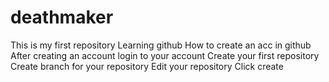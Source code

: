 # deathmaker
This is my first repository
Learning github
How to create an acc in github
After creating an account login to your account
Create your first repository 
Create branch for your repository
Edit your repository
Click create
